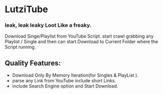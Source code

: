 # LutziTube
### leak, leak leaky Loot Like a freaky.
Download Singe/Playlist from YouTube Script.
start crawl grabbing any Playlist / Single and then  can start Download to Current Folder where the Script running.

## Quality Features:
* Download Only By Memory Iteration(for Singles & PlayList ).
* parse any Link from YouTube include short Links.
* include Search Engine option and Start Download.
